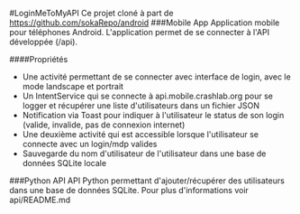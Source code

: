 #LoginMeToMyAPI
Ce projet cloné à part de https://github.com/sokaRepo/android
###Mobile App
Application mobile pour téléphones Android. L'application permet de se connecter à l'API développée (/api).

####Propriétés
- Une activité permettant de se connecter avec interface de login, avec le mode landscape et portrait
- Un IntentService qui se connecte à api.mobile.crashlab.org pour se logger et récupérer une liste d'utilisateurs dans un fichier JSON
- Notification via Toast pour indiquer à l'utilisateur le status de son login (valide, invalide, pas de connexion internet)
- Une deuxième activité qui est accessible lorsque l'utilisateur se connecte avec un login/mdp valides
- Sauvegarde du nom d'utilisateur de l'utilisateur dans une base de données SQLite locale

###Python API
API Python permettant d'ajouter/récupérer des utilisateurs dans une base de données SQLite.
Pour plus d'informations voir api/README.md